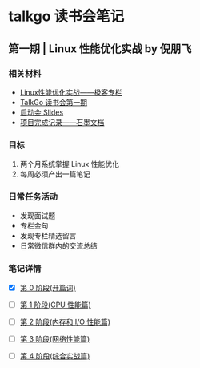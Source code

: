 # talkgo 读书会笔记

## 第一期 | Linux 性能优化实战 by 倪朋飞

### 相关材料
- [Linux性能优化实战——极客专栏](https://time.geekbang.org/column/intro/140)
- [TalkGo 读书会第一期](https://talkgo.org/t/topic/136)
- [启动会 Slides](https://docs.google.com/presentation/d/16cNCT1aqSsuVA-TPep81NGFlYIM2AO9LPFoZgA1776Y)
- [项目完成记录——石墨文档](https://shimo.im/sheets/1lq7MgXnBphdeWAe/MODOC)

### 目标
1. 两个月系统掌握 Linux 性能优化
2. 每周必须产出一篇笔记

### 日常任务活动
- 发现面试题
- 专栏金句
- 发现专栏精选留言
- 日常微信群内的交流总结

### 笔记详情
- [x] [第 0 阶段(开篇词)](./lessons/linux-performance-optimization/stage_0_begining.md)
- [ ] [第 1 阶段(CPU 性能篇)](./lessons/linux-performance-optimization/stage_1_cpu.md)
- [ ] [第 2 阶段(内存和 I/O 性能篇)]()
- [ ] [第 3 阶段(网络性能篇)]()
- [ ] [第 4 阶段(综合实战篇)]()

